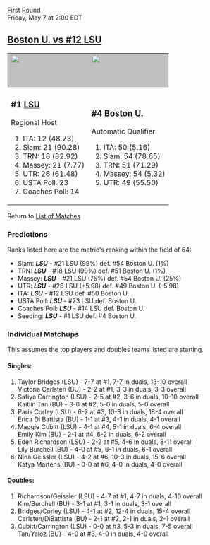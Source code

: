 First Round  
Friday, May 7 at 2:00 EDT
## [Boston U. vs #12 LSU](https://www.ncaa.com/game/5833658) 

<table>  
<tr><td style="background-color: silver !important;"><a href="../index.md"><a href="../index.md"><img src="https://www.ncaa.com/sites/default/files/images/logos/schools/l/lsu.70.png" width="70" height="70" /></a></a></td><td style="background-color: silver !important;"><a href="../index.md"><a href="../index.md"><img src="https://www.ncaa.com/sites/default/files/images/logos/schools/b/boston-u.70.png" width="70" height="70" /></a></a></td></tr>
<tr><td>  

<h3>#1 <a href="../index.md">LSU</a></h3>  

Regional Host  

<ol>  
<li>ITA: 12 (48.73)</li>  
<li>Slam: 21 (90.28)</li>  
<li>TRN: 18 (82.92)</li>  
<li>Massey: 21 (7.77)</li>  
<li>UTR: 26 (61.48)</li>  
<li>USTA Poll: 23</li>  
<li>Coaches Poll: 14</li>  
</ol>  

</td><td>  

<h3>#4 <a href="../index.md">Boston U.</a></h3>  

Automatic Qualifier  

<ol>  
<li>ITA: 50 (5.16)</li>  
<li>Slam: 54 (78.65)</li>  
<li>TRN: 51 (71.29)</li>  
<li>Massey: 54 (5.32)</li>  
<li>UTR: 49 (55.50)</li>  
</ol>  

</td></tr></table>  

Return to [List of Matches](../index.md)  

### Predictions  

Ranks listed here are the metric's ranking within the field of 64:  
- Slam: ***LSU*** - #21 LSU (99%) def. #54 Boston U. (1%)  
- TRN: ***LSU*** - #18 LSU (99%) def. #51 Boston U. (1%)  
- Massey: ***LSU*** - #21 LSU (75%) def. #54 Boston U. (25%)  
- UTR: ***LSU*** - #26 LSU (+5.98) def. #49 Boston U. (-5.98)  
- ITA: ***LSU*** - #12 LSU def. #50 Boston U.  
- USTA Poll: ***LSU*** - #23 LSU def. Boston U.  
- Coaches Poll: ***LSU*** - #14 LSU def. Boston U.  
- Seeding: ***LSU*** - #1 LSU def. #4 Boston U.  

### Individual Matchups  

This assumes the top players and doubles teams listed are starting.  

#### Singles:  
1. Taylor Bridges (LSU) - 7-7 at #1, 7-7 in duals, 13-10 overall  
   Victoria Carlsten (BU) - 2-2 at #1, 3-3 in duals, 3-3 overall
2. Safiya Carrington (LSU) - 2-5 at #2, 3-6 in duals, 10-10 overall  
   Kaitlin Tan (BU) - 3-0 at #2, 5-0 in duals, 5-0 overall
3. Paris Corley (LSU) - 6-2 at #3, 10-3 in duals, 18-4 overall  
   Erica Di Battista (BU) - 1-1 at #3, 4-1 in duals, 4-1 overall
4. Maggie Cubitt (LSU) - 4-1 at #4, 5-1 in duals, 6-4 overall  
   Emily Kim (BU) - 2-1 at #4, 6-2 in duals, 6-2 overall
5. Eden Richardson (LSU) - 2-2 at #5, 4-6 in duals, 8-11 overall  
   Lily Burchell (BU) - 4-0 at #5, 6-1 in duals, 6-1 overall
6. Nina Geissler (LSU) - 4-2 at #6, 10-3 in duals, 15-6 overall  
   Katya Martens (BU) - 0-0 at #6, 4-0 in duals, 4-0 overall

#### Doubles:  
1. Richardson/Geissler (LSU) - 4-7 at #1, 4-7 in duals, 4-10 overall  
   Kim/Burchell (BU) - 3-1 at #1, 3-1 in duals, 3-1 overall
2. Bridges/Corley (LSU) - 4-1 at #2, 12-4 in duals, 15-4 overall  
   Carlsten/DiBattista (BU) - 2-1 at #2, 2-1 in duals, 2-1 overall
3. Cubitt/Carrington (LSU) - 0-0 at #3, 5-3 in duals, 7-5 overall  
   Tan/Yaloz (BU) - 4-0 at #3, 4-0 in duals, 4-0 overall